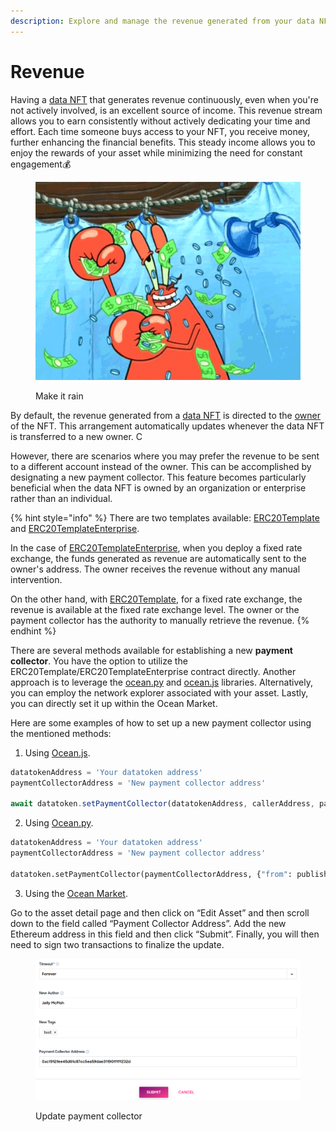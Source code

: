 ```yaml
---
description: Explore and manage the revenue generated from your data NFTs.
---
```


# Revenue

Having a [data NFT](data-nfts.md) that generates revenue continuously, even when you're not actively involved, is an excellent source of income. This revenue stream allows you to earn consistently without actively dedicating your time and effort. Each time someone buys access to your NFT, you receive money, further enhancing the financial benefits. This steady income allows you to enjoy the rewards of your asset while minimizing the need for constant engagement:moneybag:

<figure><img src="../../.gitbook/assets/gif/sponge-money.gif" alt=""><figcaption><p>Make it rain</p></figcaption></figure>

By default, the revenue generated from a [data NFT](data-nfts.md) is directed to the [owner](roles.md#nft-owner) of the NFT. This arrangement automatically updates whenever the data NFT is transferred to a new owner. C

However, there are scenarios where you may prefer the revenue to be sent to a different account instead of the owner. This can be accomplished by designating a new payment collector. This feature becomes particularly beneficial when the data NFT is owned by an organization or enterprise rather than an individual.

{% hint style="info" %}
There are two templates available: [ERC20Template](datatoken-templates.md#regular-template) and [ERC20TemplateEnterprise](datatoken-templates.md#enterprise-template).

In the case of [ERC20TemplateEnterprise](datatoken-templates.md#enterprise-template), when you deploy a fixed rate exchange, the funds generated as revenue are automatically sent to the owner's address. The owner receives the revenue without any manual intervention.

On the other hand, with [ERC20Template](datatoken-templates.md#regular-template), for a fixed rate exchange, the revenue is available at the fixed rate exchange level. The owner or the payment collector has the authority to manually retrieve the revenue.
{% endhint %}

There are several methods available for establishing a new **payment collector**. You have the option to utilize the ERC20Template/ERC20TemplateEnterprise contract directly. Another approach is to leverage the [ocean.py](../ocean.py/README.md) and [ocean.js](../ocean.js/README.md) libraries. Alternatively, you can employ the network explorer associated with your asset. Lastly, you can directly set it up within the Ocean Market.

Here are some examples of how to set up a new payment collector using the mentioned methods:

1. Using [Ocean.js](https://github.com/oceanprotocol/ocean.js/blob/ae2ff1ccde53ace9841844c316a855de271f9a3f/src/contracts/Datatoken.ts#L393).

```typescript
datatokenAddress = 'Your datatoken address'
paymentCollectorAddress = 'New payment collector address'

await datatoken.setPaymentCollector(datatokenAddress, callerAddress, paymentCollectorAddress)
```

2. Using [Ocean.py](https://github.com/oceanprotocol/ocean.py/blob/bad11fb3a4cb00be8bab8febf3173682e1c091fd/ocean_lib/models/test/test_datatoken.py#L39).

```python
datatokenAddress = 'Your datatoken address'
paymentCollectorAddress = 'New payment collector address'

datatoken.setPaymentCollector(paymentCollectorAddress, {"from": publisher_wallet})
```

3. Using the [Ocean Market](https://market.oceanprotocol.com/).

Go to the asset detail page and then click on “Edit Asset” and then scroll down to the field called “Payment Collector Address”. Add the new Ethereum address in this field and then click “Submit“. Finally, you will then need to sign two transactions to finalize the update.

<figure><img src="../../.gitbook/assets/market/change-payment-collector.png" alt=""><figcaption><p>Update payment collector</p></figcaption></figure>
